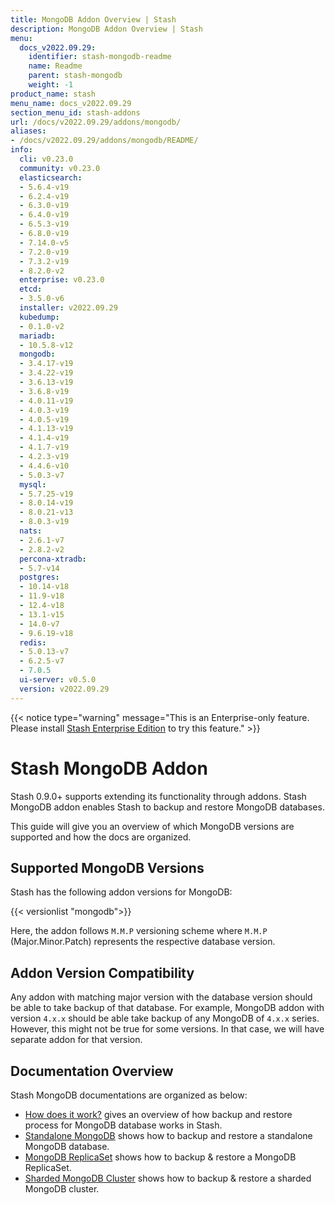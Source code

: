 ```yaml
---
title: MongoDB Addon Overview | Stash
description: MongoDB Addon Overview | Stash
menu:
  docs_v2022.09.29:
    identifier: stash-mongodb-readme
    name: Readme
    parent: stash-mongodb
    weight: -1
product_name: stash
menu_name: docs_v2022.09.29
section_menu_id: stash-addons
url: /docs/v2022.09.29/addons/mongodb/
aliases:
- /docs/v2022.09.29/addons/mongodb/README/
info:
  cli: v0.23.0
  community: v0.23.0
  elasticsearch:
  - 5.6.4-v19
  - 6.2.4-v19
  - 6.3.0-v19
  - 6.4.0-v19
  - 6.5.3-v19
  - 6.8.0-v19
  - 7.14.0-v5
  - 7.2.0-v19
  - 7.3.2-v19
  - 8.2.0-v2
  enterprise: v0.23.0
  etcd:
  - 3.5.0-v6
  installer: v2022.09.29
  kubedump:
  - 0.1.0-v2
  mariadb:
  - 10.5.8-v12
  mongodb:
  - 3.4.17-v19
  - 3.4.22-v19
  - 3.6.13-v19
  - 3.6.8-v19
  - 4.0.11-v19
  - 4.0.3-v19
  - 4.0.5-v19
  - 4.1.13-v19
  - 4.1.4-v19
  - 4.1.7-v19
  - 4.2.3-v19
  - 4.4.6-v10
  - 5.0.3-v7
  mysql:
  - 5.7.25-v19
  - 8.0.14-v19
  - 8.0.21-v13
  - 8.0.3-v19
  nats:
  - 2.6.1-v7
  - 2.8.2-v2
  percona-xtradb:
  - 5.7-v14
  postgres:
  - 10.14-v18
  - 11.9-v18
  - 12.4-v18
  - 13.1-v15
  - 14.0-v7
  - 9.6.19-v18
  redis:
  - 5.0.13-v7
  - 6.2.5-v7
  - 7.0.5
  ui-server: v0.5.0
  version: v2022.09.29
---
```


{{< notice type="warning" message="This is an Enterprise-only feature. Please install [Stash Enterprise Edition](/docs/v2022.09.29/setup/install/enterprise) to try this feature." >}}

# Stash MongoDB Addon

Stash 0.9.0+ supports extending its functionality through addons. Stash MongoDB addon enables Stash to backup and restore MongoDB databases.

This guide will give you an overview of which MongoDB versions are supported and how the docs are organized.

## Supported MongoDB Versions

Stash has the following addon versions for MongoDB:

{{< versionlist "mongodb">}}

Here, the addon follows `M.M.P` versioning scheme where `M.M.P` (Major.Minor.Patch) represents the respective database version.

## Addon Version Compatibility

Any addon with matching major version with the database version should be able to take backup of that database. For example, MongoDB addon with version `4.x.x` should be able take backup of any MongoDB of `4.x.x` series. However, this might not be true for some versions. In that case, we will have separate addon for that version.

## Documentation Overview

Stash MongoDB documentations are organized as below:

- [How does it work?](/docs/v2022.09.29/addons/mongodb/overview/) gives an overview of how backup and restore process for MongoDB database works in Stash.
- [Standalone MongoDB](/docs/v2022.09.29/addons/mongodb/standalone/) shows how to backup and restore a standalone MongoDB database.
- [MongoDB ReplicaSet](/docs/v2022.09.29/addons/mongodb/replicaset/) shows how to backup & restore  a MongoDB ReplicaSet.
- [Sharded MongoDB Cluster](/docs/v2022.09.29/addons/mongodb/sharding/) shows how to backup & restore a sharded MongoDB cluster.
